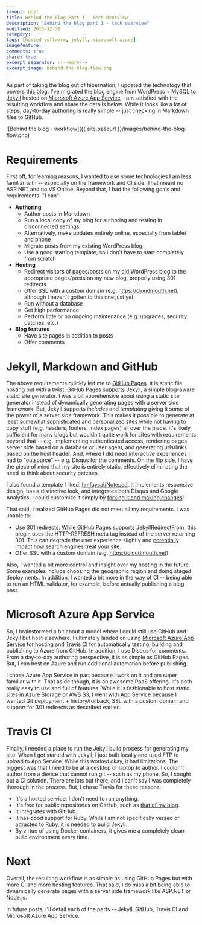 ```yaml
---
layout: post
title: Behind the Blog Part 1 - Tech Overview 
description: "Behind the blog part 1 - tech overview"
modified: 2015-12-31
category: 
tags: [hosted software, jekyll, microsoft azure]
imagefeature:
comments: true
share: true
excerpt_separator: <!--more-->
excerpt_image: behind-the-blog-flow.png
---
```

As part of taking the blog out of hibernation, I updated the technology that powers this blog. I've migrated the blog engine from WordPress + MySQL to [Jekyll](https://jekyllrb.com/) hosted on [Microsoft Azure App Service](https://azure.microsoft.com/en-us/services/app-service/). I am satisfied with the resulting workflow and share the details below. While it looks like a lot of steps, day-to-day authoring is really simple -- just checking in Markdown files to GitHub.<!--more-->

![Behind the blog - workflow]({{ site.baseurl }}/images/behind-the-blog-flow.png)

# Requirements #

First off, for learning reasons, I wanted to use some technologies I am less familiar with -- especially on the framework and CI side. That meant no ASP.NET and no VS Online. Beyond that, I had the following goals and requirements.  "I can":

- **Authoring**
  - Author posts in Markdown
  - Run a local copy of my blog for authoring and testing in disconnected settings
  - Alternatively, make updates entirely online, especially from tablet and phone
  - Migrate posts from my existing WordPress blog
  - Use a good starting template, so I don't have to start completely from scratch
- **Hosting**
  - Redirect visitors of pages/posts on my old WordPress blog to the appropriate pages/posts on my new blog, properly using 301 redirects
  - Offer SSL with a custom domain (e.g. https://cloudmouth.net), although I haven't gotten to this one just yet
  - Run without a database
  - Get high performance
  - Perform little or no ongoing maintenance (e.g. upgrades, security patches, etc.)
- **Blog features**
  - Have site pages in addition to posts
  - Offer comments

# Jekyll, Markdown and GitHub

The above requirements quickly led me to [GitHub Pages](https://pages.github.com/). It is static file hosting but with a twist. GitHub Pages [supports Jekyll](https://help.github.com/articles/using-jekyll-with-pages/), a simple blog-aware static site generator. I was a bit apprehensive about using a static site generator instead of dynamically generating pages with a server side framework. But, Jekyll supports *includes* and *templating* giving it some of the power of a server side framework. This makes it possible to generate at least somewhat sophisticated and personalized sites while not having to copy stuff (e.g. headers, footers, index pages) all over the place. It's likely sufficient for many blogs but wouldn't quite work for sites with requirements beyond that -- e.g. implementing authenticated access, rendering pages server side based on a database or user agent, and generating urls/links based on the host header. And, where I did need interactive experiences I had to "outsource" -- e.g. Disqus for the comments. On the flip side, I have the piece of mind that my site is entirely static, effectively eliminating the need to think about security patches.

I also found a template I liked: [hmfaysal/Notepad](https://github.com/hmfaysal/Notepad). It implements responsive design, has a distinctive look, and integrates both Disqus and Google Analytics. I could customize it simply by [forking it and making changes](https://github.com/mohitsriv/Blog)!

That said, I realized GitHub Pages did not meet all my requirements. I was unable to:

- Use 301 redirects: While GitHub Pages supports [JekyllRedirectFrom](https://github.com/jekyll/jekyll-redirect-from), this plugin uses the HTTP-REFRESH meta tag instead of the server returning 301. This can degrade the user experience slightly and [potentially](http://stackoverflow.com/questions/5392001/seo-consequences-of-redirecting-with-meta-refresh) impact how search engines treat your site.
- Offer SSL with a custom domain (e.g. https://cloudmouth.net)

Also, I wanted a bit more control and insight over my hosting in the future. Some examples include choosing the geographic region and doing staged deployments. In addition, I wanted a bit more in the way of CI -- being able to run an HTML validator, for example, before actually publishing a blog post.

# Microsoft Azure App Service

So, I brainstormed a bit about a model where I could still use GitHub and Jekyll but host elsewhere. I ultimately landed on using [Microsoft Azure App Service](https://azure.microsoft.com/en-us/services/app-service/) for hosting and [Travis CI](https://travis-ci.org/) for automatically testing, building and publishing to Azure from GitHub. In addition, I use Disqus for comments. From a day-to-day authoring perspective, it is as simple as GitHub Pages. But, I can host on Azure and run additional automation before publishing.

I chose Azure App Service in part because I work on it and am super familiar with it. That aside though, it is an awesome PaaS offering. It's both really easy to use and full of features. While it is fashionable to host static sites in Azure Storage or AWS S3, I went with App Service because I wanted Git deployment + history/rollback, SSL with a custom domain and support for 301 redirects as described earlier.

# Travis CI

Finally, I needed a place to run the Jekyll build process for generating my site. When I got started with Jekyll, I just built locally and used FTP to upload to App Service. While this worked okay, it had limitations.  The biggest was that I need to be at a desktop or laptop to author. I couldn't author from a device that cannot run git -- such as my phone. So, I sought out a CI solution. There are lots out there, and I can't say I was completely thorough in the process. But, I chose Travis for these reasons:

- It's a hosted service. I don't need to run anything.
- It's free for public repositories on GitHub, such as [that of my blog](https://github.com/mohitsriv/blog).
- It integrates with GitHub.
- It has good support for Ruby. While I am not specifically versed or attracted to Ruby, it is needed to build Jekyll. 
- By virtue of using Docker containers, it gives me a completely clean build environment every time.

# Next

Overall, the resulting workflow is as simple as using GitHub Pages but with more CI and more hosting features. That said, I do miss a bit being able to dynamically generate pages with a server side framework like ASP.NET or Node.js.

In future posts, I'll detail each of the parts -- Jekyll, GitHub, Travis CI and Microsoft Azure App Service.